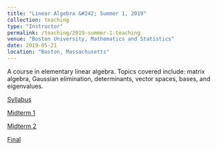 ```yaml
---
title: "Linear Algebra &#242; Summer 1, 2019"
collection: teaching
type: "Instructor"
permalink: /teaching/2019-summer-1-teaching
venue: "Boston University, Mathematics and Statistics"
date: 2019-05-21
location: "Boston, Massachusetts"
---
```


A course in elementary linear algebra. Topics covered include: matrix algebra, Gaussian elimination, determinants, vector spaces, bases, and
eigenvalues.

[Syllabus](http://trevormnorton.github.io/files/MA_242_Syllabus_2019_1.pdf)

[Midterm 1](http://trevormnorton.github.io/files/MA_242_Midterm1_2019_1.pdf)

[Midterm 2](http://trevormnorton.github.io/files/MA_242_Midterm2_2019_1.pdf)

[Final](http://trevormnorton.github.io/files/MA_242_Final_2019_1.pdf)
